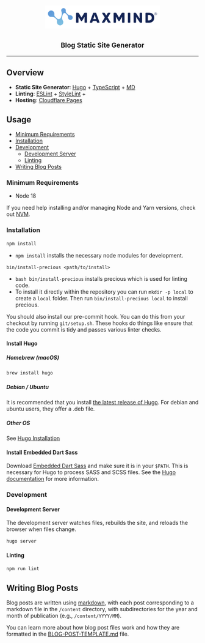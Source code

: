<h2 align="center">
  <img
    alt="MaxMind"
    src="./assets/maxmind-logo.svg"
    width="300"
  />
  <br/>
  <br/>
  <small>Blog Static Site Generator</small>
</h3>

---

## Overview

- **Static Site Generator**: [Hugo](https://gohugo.io/) +
  [TypeScript](https://www.typescriptlang.org/) +
  [MD](https://www.markdownguide.org/)
- **Linting**: [ESLint](https://eslint.org/) +
  [StyleLint](https://stylelint.io/) +
- **Hosting**: [Cloudflare Pages](https://pages.cloudflare.com/)

## Usage

- [Minimum Requirements](#minimum-requirements)
- [Installation](#installation)
- [Development](#development)
  - [Development Server](#development-server)
  - [Linting](#linting)
- [Writing Blog Posts](#writing-blog-posts)

### Minimum Requirements

- Node 18

If you need help installing and/or managing Node and Yarn versions, check out
[NVM](https://github.com/nvm-sh/nvm).

### Installation

```sh
npm install
```

- `npm install` installs the necessary node modules for development.

```
bin/install-precious <path/to/install>
```

- `bash bin/install-precious` installs precious which is used for linting code.
- To install it directly within the repository you can run `mkdir -p local` to
  create a `local` folder. Then run `bin/install-precious local` to install
  precious.

You should also install our pre-commit hook. You can do this from your checkout
by running `git/setup.sh`. These hooks do things like ensure that the code you
commit is tidy and passes various linter checks.

#### Install Hugo

##### Homebrew (macOS)

```sh
brew install hugo
```

##### Debian / Ubuntu

It is recommended that you install
[the latest release of Hugo](https://github.com/gohugoio/hugo/releases/latest).
For debian and ubuntu users, they offer a .deb file.

##### Other OS

See [Hugo Installation](https://gohugo.io/getting-started/installing/)

#### Install Embedded Dart Sass

Download
[Embedded Dart Sass](https://github.com/sass/dart-sass-embedded/releases) and
make sure it is in your `$PATH`. This is necessary for Hugo to process SASS and
SCSS files. See the
[Hugo documentation](https://gohugo.io/hugo-pipes/scss-sass/) for more
information.

### Development

#### Development Server

The development server watches files, rebuilds the site, and reloads the browser
when files change.

```sh
hugo server
```

#### Linting

```sh
npm run lint
```

## Writing Blog Posts

Blog posts are written using
[markdown](https://www.markdownguide.org/cheat-sheet/), with each post
corresponding to a markdown file in the `/content` directory, with
subdirectories for the year and month of publication (e.g., `/content/YYYY/MM`).

You can learn more about how blog post files work and how they are formatted in
the [BLOG-POST-TEMPLATE.md](BLOG-POST-TEMPLATE.md) file.
